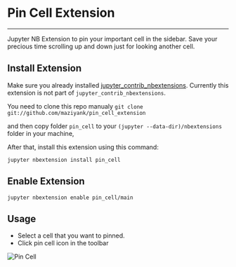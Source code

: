 # Pin Cell Extension
---

Jupyter NB Extension to pin your important cell in the sidebar. Save your precious time scrolling up and down just for looking another cell.

## Install Extension

Make sure you already installed [jupyter_contrib_nbextensions](https://jupyter-contrib-nbextensions.readthedocs.io/en/latest/install.html).
Currently this extension is not part of `jupyter_contrib_nbextensions`. 

You need to clone this repo manualy
```git clone git://github.com/maziyank/pin_cell_extension```

and then copy folder `pin_cell` to your `(jupyter --data-dir)/nbextensions` folder in your machine,

After that, install this extension using this command:

``` jupyter nbextension install pin_cell ```

## Enable Extension
``` jupyter nbextension enable pin_cell/main ```

## Usage
- Select a cell that you want to pinned.
- Click pin cell icon in the toolbar

![Pin Cell](pin_cell/pin_cell.gif "Pin Cell")


